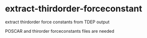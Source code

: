 # extract-thirdorder-forceconstant
extract thirdorder force constants from TDEP output

POSCAR and thirorder forceconstants files are needed
